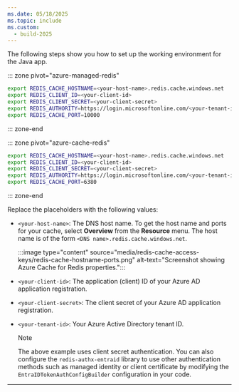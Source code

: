```yaml
---
ms.date: 05/18/2025
ms.topic: include
ms.custom:
  - build-2025
---
```



The following steps show you how to set up the working environment for the Java app. 


::: zone pivot="azure-managed-redis"

```bash
export REDIS_CACHE_HOSTNAME=<your-host-name>.redis.cache.windows.net
export REDIS_CLIENT_ID=<your-client-id>
export REDIS_CLIENT_SECRET=<your-client-secret>
export REDIS_AUTHORITY=https://login.microsoftonline.com/<your-tenant-id>
export REDIS_CACHE_PORT=10000
```

::: zone-end

::: zone pivot="azure-cache-redis"

```bash
export REDIS_CACHE_HOSTNAME=<your-host-name>.redis.cache.windows.net
export REDIS_CLIENT_ID=<your-client-id>
export REDIS_CLIENT_SECRET=<your-client-secret>
export REDIS_AUTHORITY=https://login.microsoftonline.com/<your-tenant-id>
export REDIS_CACHE_PORT=6380
```

::: zone-end

Replace the placeholders with the following values:

- `<your-host-name>`: The DNS host name. To get the host name and ports for your cache, select **Overview** from the **Resource** menu. The host name is of the form `<DNS name>.redis.cache.windows.net`.

  :::image type="content" source="media/redis-cache-access-keys/redis-cache-hostname-ports.png" alt-text="Screenshot showing Azure Cache for Redis properties.":::

- `<your-client-id>`: The application (client) ID of your Azure AD application registration.
- `<your-client-secret>`: The client secret of your Azure AD application registration.  
- `<your-tenant-id>`: Your Azure Active Directory tenant ID.

  > [!NOTE]
  > The above example uses client secret authentication. You can also configure the `redis-authx-entraid` library to use other authentication methods such as managed identity or client certificate by modifying the `EntraIDTokenAuthConfigBuilder` configuration in your code.

---
